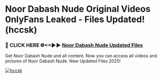 # Noor Dabash Nude Original Videos 0nlyFans Leaked - Files Updated! (hccsk)

<h3>🔴 CLICK HERE 🌐==►► <a href="https://tinyurl.com/yrmya6cz" rel="nofollow">Noor Dabash Nude Updated Files</a></h3>

Get Noor Dabash Nude and all content. Now you can access all videos and pictures of Noor Dabash Nude. New Updated Files 2025!

[![hccsk](https://i.imgur.com/FMdXYCs.gif)](https://tinyurl.com/yrmya6cz)
